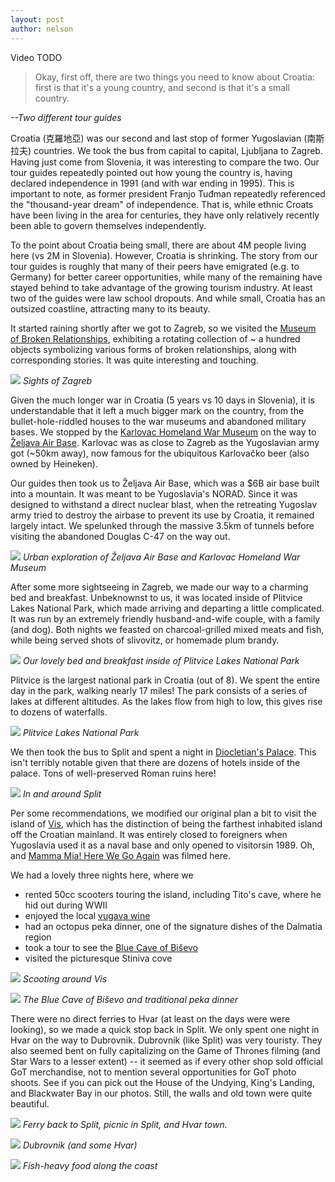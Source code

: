 ```yaml
---
layout: post
author: nelson
---
```


Video
TODO

> Okay, first off, there are two things you need to know about Croatia: first is that it's a young country, and second is that it's a small country.

*--Two different tour guides*

Croatia (克羅地亞) was our second and last stop of former Yugoslavian (南斯拉夫) countries. We took the bus from capital to capital, Ljubljana to Zagreb. Having just come from Slovenia, it was interesting to compare the two. Our tour guides repeatedly pointed out how young the country is, having declared independence in 1991 (and with war ending in 1995). This is important to note, as former president Franjo Tuđman repeatedly referenced the "thousand-year dream" of independence. That is, while ethnic Croats have been living in the area for centuries, they have only relatively recently been able to govern themselves independently.

To the point about Croatia being small, there are about 4M people living here (vs 2M in Slovenia). However, Croatia is shrinking. The story from our tour guides is roughly that many of their peers have emigrated (e.g. to Germany) for better career opportunities, while many of the remaining have stayed behind to take advantage of the growing tourism industry. At least two of the guides were law school dropouts. And while small, Croatia has an outsized coastline, attracting many to its beauty.

It started raining shortly after we got to Zagreb, so we visited the [Museum of Broken Relationships](https://brokenships.com), exhibiting a rotating collection of ~ a hundred objects symbolizing various forms of broken relationships, along with corresponding stories. It was quite interesting and touching.

![](/images/44.jpg)
*Sights of Zagreb*

Given the much longer war in Croatia (5 years vs 10 days in Slovenia), it is understandable that it left a much bigger mark on the country, from the bullet-hole-riddled houses to the war museums and abandoned military bases. We stopped by the [Karlovac Homeland War Museum](https://visitkarlovac.hr/the-homeland-war-museum/?lang=en) on the way to [Željava Air Base](https://en.wikipedia.org/wiki/Željava_Air_Base). Karlovac was as close to Zagreb as the Yugoslavian army got (~50km away), now famous for the ubiquitous Karlovačko beer (also owned by Heineken).

Our guides then took us to Željava Air Base, which was a $6B air base built into a mountain. It was meant to be Yugoslavia's NORAD. Since it was designed to withstand a direct nuclear blast, when the retreating Yugoslav army tried to destroy the airbase to prevent its use by Croatia, it remained largely intact. We spelunked through the massive 3.5km of tunnels before visiting the abandoned Douglas C-47 on the way out.

![](/images/45.jpg)
*Urban exploration of Željava Air Base and Karlovac Homeland War Museum*

After some more sightseeing in Zagreb, we made our way to a charming bed and breakfast. Unbeknownst to us, it was located inside of Plitvice Lakes National Park, which made arriving and departing a little complicated. It was run by an extremely friendly husband-and-wife couple, with a family (and dog). Both nights we feasted on charcoal-grilled mixed meats and fish, while being served shots of slivovitz, or homemade plum brandy.

![](/images/46.jpg)
*Our lovely bed and breakfast inside of Plitvice Lakes National Park*

Plitvice is the largest national park in Croatia (out of 8). We spent the entire day in the park, walking nearly 17 miles! The park consists of a series of lakes at different altitudes. As the lakes flow from high to low, this gives rise to dozens of waterfalls.

![](/images/47.jpg)
*Plitvice Lakes National Park*

We then took the bus to Split and spent a night in [Diocletian's Palace](https://en.wikipedia.org/wiki/Diocletian%27s_Palace). This isn't terribly notable given that there are dozens of hotels inside of the palace. Tons of well-preserved Roman ruins here!

![](/images/48.jpg)
*In and around Split*

Per some recommendations, we modified our original plan a bit to visit the island of [Vis](https://en.wikipedia.org/wiki/Vis_(island)), which has the distinction of being the farthest inhabited island off the Croatian mainland. It was entirely closed to foreigners when Yugoslavia used it as a naval base and only opened to visitorsin 1989. Oh, and [Mamma Mia! Here We Go Again](https://en.wikipedia.org/wiki/Mamma_Mia!_Here_We_Go_Again) was filmed here.

We had a lovely three nights here, where we

* rented 50cc scooters touring the island, including Tito's cave, where he hid out during WWII
* enjoyed the local [vugava wine](https://en.wikipedia.org/wiki/Vugava)
* had an octopus peka dinner, one of the signature dishes of the Dalmatia region
* took a tour to see the [Blue Cave of Biševo](https://en.wikipedia.org/wiki/Blue_Grotto_(Biševo))
* visited the picturesque Stiniva cove

![](/images/50.jpg)
*Scooting around Vis*

![](/images/51.jpg)
*The Blue Cave of Biševo and traditional peka dinner*

There were no direct ferries to Hvar (at least on the days were were looking), so we made a quick stop back in Split. We only spent one night in Hvar on the way to Dubrovnik. Dubrovnik (like Split) was very touristy. They also seemed bent on fully capitalizing on the Game of Thrones filming (and Star Wars to a lesser extent) -- it seemed as if every other shop sold official GoT merchandise, not to mention several opportunities for GoT photo shoots. See if you can pick out the House of the Undying, King's Landing, and Blackwater Bay in our photos. Still, the walls and old town were quite beautiful.

![](/images/52.jpg)
*Ferry back to Split, picnic in Split, and Hvar town.*

![](/images/53.jpg)
*Dubrovnik (and some Hvar)*

![](/images/49.jpg)
*Fish-heavy food along the coast*
